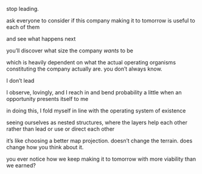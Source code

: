 stop leading.

ask everyone to consider if this company making it to tomorrow is useful to each of them

and see what happens next

you’ll discover what size the company *wants* to be

which is heavily dependent on what the actual operating organisms constituting the company actually are. you don’t always know.

I don’t lead

I observe, lovingly, and I reach in and bend probability a little when an opportunity presents itself to me

in doing this, I fold myself in line with the operating system of existence

seeing ourselves as nested structures, where the layers help each other rather than lead or use or direct each other

it’s like choosing a better map projection. doesn’t change the terrain. does change how you think about it.

you ever notice how we keep making it to tomorrow with more viability than we earned?
